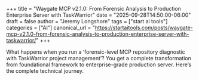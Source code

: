 +++
title = "Waygate MCP v2.1.0: From Forensic Analysis to Production Enterprise Server with TaskWarrior"
date = "2025-09-28T14:50:00-06:00"
draft = false
author = "Jeremy Longshore"
tags = ["start ai tools"]
categories = ["AI"]
canonical_url = "https://startaitools.com/posts/waygate-mcp-v2.1.0-from-forensic-analysis-to-production-enterprise-server-with-taskwarrior/"
+++

<p>What happens when you run a ‘forensic-level MCP repository diagnostic with TaskWarrior project management’? You get a complete transformation from foundational framework to enterprise-grade production server. Here’s the complete technical journey.</p>
